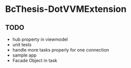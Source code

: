 # BcThesis-DotVVMExtension
## TODO
* hub property in viewmodel 
* unit tests
* handle more tasks properly for one connection
* sample app
* Facade Object in task